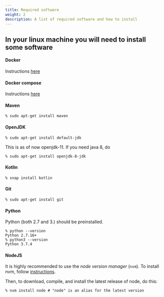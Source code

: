 ```yaml
---
title: Required software
weight: 2
description: A list of required software and how to install
---
```


## In your linux machine you will need to install some software
#### Docker
Instructions [here](https://docs.docker.com/install/linux/docker-ce/ubuntu/)
#### Docker compose
Instructions [here](https://docs.docker.com/compose/install/)
#### Maven
```
% sudo apt-get install maven
```
#### OpenJDK
```
% sudo apt-get install default-jdk
```
This is as of now openjdk-11. If you need java 8, do
```
% sudo apt-get install openjdk-8-jdk
```
#### Kotlin
```
% snap install kotlin
```
#### Git
```
% sudo apt-get install git
```
#### Python
Python (both 2.7 and 3.) should be preinstalled.
```
% python --version
Python 2.7.16+
% python3 --version
Python 3.7.4
```
#### NodeJS
It is highly recommended to use the _node version manager_ (`nvm`). To install nvm, follow [instructions](https://github.com/nvm-sh/nvm#installation-and-update).

Then, to download, compile, and install the latest release of node, do this:
```
% nvm install node # "node" is an alias for the latest version
```
